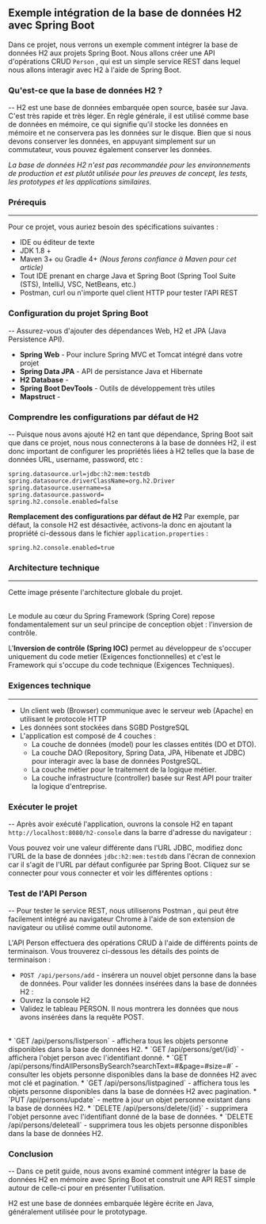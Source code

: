 ## Exemple intégration de la base de données H2 avec Spring Boot
Dans ce projet, nous verrons un exemple comment intégrer la base de données H2 aux projets Spring Boot.
Nous allons créer une API d'opérations CRUD `Person` , qui est un simple service REST dans lequel nous allons interagir avec H2 à l'aide de Spring Boot.<br/>

### Qu'est-ce que la base de données H2 ?
--
H2 est une base de données embarquée open source, basée sur Java. C'est très rapide et très léger.
En règle générale, il est utilisé comme base de données en mémoire, ce qui signifie qu'il stocke les données 
en mémoire et ne conservera pas les données sur le disque. Bien que si nous devons conserver les données, 
en appuyant simplement sur un commutateur, vous pouvez également conserver les données.<br/>

*La base de données H2 n'est pas recommandée pour les environnements de production et est plutôt 
utilisée pour les preuves de concept, les tests, les prototypes et les applications similaires.*

### Prérequis
---
Pour ce projet, vous auriez besoin des spécifications suivantes :<br/>
- IDE ou éditeur de texte
- JDK 1.8 +
- Maven 3+ ou Gradle 4+ *(Nous ferons confiance à Maven pour cet article)*
- Tout IDE prenant en charge Java et Spring Boot (Spring Tool Suite (STS), IntelliJ, VSC, NetBeans, etc.)
- Postman, curl ou n'importe quel client HTTP pour tester l'API REST

### Configuration du projet Spring Boot
--
Assurez-vous d'ajouter des dépendances Web, H2 et JPA (Java Persistence API).
* **Spring Web** - Pour inclure Spring MVC et Tomcat intégré dans votre projet
* **Spring Data JPA** - API de persistance Java et Hibernate
* **H2 Database** - 
* **Spring Boot DevTools** - Outils de développement très utiles
* **Mapstruct** - 

### Comprendre les configurations par défaut de H2
--
Puisque nous avons ajouté H2 en tant que dépendance, Spring Boot sait que dans ce projet, 
nous nous connecterons à la base de données H2, il est donc important de configurer 
les propriétés liées à H2 telles que la base de données URL, username, password, etc :
```
spring.datasource.url=jdbc:h2:mem:testdb
spring.datasource.driverClassName=org.h2.Driver
spring.datasource.username=sa
spring.datasource.password=
spring.h2.console.enabled=false
```

**Remplacement des configurations par défaut de H2**
Par exemple, par défaut, la console H2 est désactivée, activons-la donc 
en ajoutant la propriété ci-dessous dans le fichier `application.properties` :
```
spring.h2.console.enabled=true
```

### Architecture technique
---
Cette image présente l'architecture globale du projet.<br/><br/>

Le module au cœur du Spring Framework (Spring Core) repose fondamentalement sur un seul principe de conception objet : 
l’inversion de contrôle.<br/>
	
L'**Inversion de contrôle (Spring IOC)** permet au développeur de s'occuper uniquement du code metier (Exigences fonctionnelles) 
et c'est le Framework qui s'occupe du code technique (Exigences Techniques).

### Exigences technique
---
* Un client web (Browser) communique avec le serveur web (Apache) en utilisant le protocole HTTP
* Les données sont stockées dans SGBD PostgreSQL
* L'application est composé de 4 couches :
	- La couche de données (model) pour les classes entités (DO et DTO).
	- La couche DAO (Repository, Spring Data, JPA, Hibenate et JDBC) pour interagir avec la base de données PostgreSQL.
	- La couche métier pour le traitement de la logique métier.
	- La couche infrastructure (controller) basée sur Rest API pour traiter la logique d'entreprise.

### Exécuter le projet
--
Après avoir exécuté l'application, ouvrons la console H2 en tapant `http://localhost:8080/h2-console` dans la barre d'adresse du navigateur :
<IMAGE1>

Vous pouvez voir une valeur différente dans l'URL JDBC, modifiez donc l'URL de la base de données `jdbc:h2:mem:testdb` 
dans l'écran de connexion car il s'agit de l'URL par défaut configurée par Spring Boot.
Cliquez sur se connecter pour vous connecter et voir les différentes options :
<IMAGE2>

### Test de l'API Person
--
Pour tester le service REST, nous utiliserons Postman , qui peut être facilement intégré au navigateur 
Chrome à l'aide de son extension de navigateur ou utilisé comme outil autonome.<br/>

L'API Person effectuera des opérations CRUD à l'aide de différents points de terminaison. 
Vous trouverez ci-dessous les détails des points de terminaison :<br/>
* `POST /api/persons/add` - insérera un nouvel objet personne dans la base de données.
Pour valider les données insérées dans la base de données H2 :<br/>
* Ouvrez la console H2
* Validez le tableau PERSON. Il nous montrera les données que nous avons insérées dans la requête POST.<br/>
<IMAGE3>
<br/>
* `GET /api/persons/listperson` - affichera tous les objets personne disponibles dans la base de données H2.
* `GET /api/persons/get/{id}` - affichera l'objet person avec l'identifiant donné.
* `GET /api/persons/findAllPersonsBySearch?searchText=#&page=#size=#` - consulter les objets personne disponibles dans la base de données H2 avec mot clé et pagination.
* `GET /api/persons/listpagined` - affichera tous les objets personne disponibles dans la base de données H2 avec pagination.
* `PUT /api/persons/update` - mettre à jour un objet personne existant dans la base de données H2.
* `DELETE /api/persons/delete/{id}` - supprimera l'objet personne avec l'identifiant donné de la base de données.
* `DELETE /api/persons/deleteall` - supprimera tous les objets personne disponibles dans la base de données H2.

### Conclusion
--
Dans ce petit guide, nous avons examiné comment intégrer la base de données H2 
en mémoire avec Spring Boot et construit une API REST simple autour de celle-ci pour en présenter l'utilisation.<br/>

H2 est une base de données embarquée légère écrite en Java, généralement utilisée pour le prototypage.